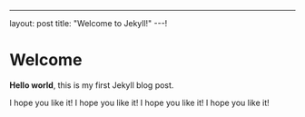 ---
layout: post
title:  "Welcome to Jekyll!"
---!
# Welcome

**Hello world**, this is my first Jekyll blog post.

I hope you like it!
I hope you like it!
I hope you like it!
I hope you like it!
